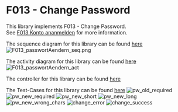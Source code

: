 # F013 - Change Password

This library implements F013 - Change Password.  
See [F013 Konto ananmelden](https://github.com/party-time-2/party-time/issues/13) for more information.

The sequence diagram for this library can be found [here](/docs/F013/F013_passwortAendern_seq.plantuml)
![F013_passwortAendern_seq.png](/docs/PNG/F013/F013_passwortAendern_seq.png)

The activity diagram for this library can be found [here](/docs/F013/F013_passwortAendern_act.plantuml)
![F013_passwortAendern_act](/docs/PNG/F013/F013_passwortAendern_act.png)

The controller for this library can be found [here](/apps/party-time-backend/src/main/java/com/partytime/api/controller/AuthController.java)

The Test-Cases for this library can be found [here](/apps/party-time-frontend-e2e/src/e2e/change.cy.ts)
![pw_old_required](/docs/PNG/F013/Tests/party-time-change-error%20--%20should%20show%20pw_old_required.png)
![pw_new_required](/docs/PNG/F013/Tests/party-time-change-error%20--%20should%20show%20pw_new_required.png)
![pw_new_short](/docs/PNG/F013/Tests/party-time-change-error%20--%20should%20show%20pw_new_short.png)
![pw_new_long](/docs/PNG/F013/Tests/party-time-change-error%20--%20should%20show%20pw_new_long.png)
![pw_new_wrong_chars](/docs/PNG/F013/Tests/party-time-change-error%20--%20should%20show%20pw_new_wrong_chars.png)
![change_error](/docs/PNG/F013/Tests/party-time-change%20--%20should%20show%20change_error.png)
![change_success](/docs/PNG/F013/Tests/party-time-change%20--%20should%20show%20change_success.png)
